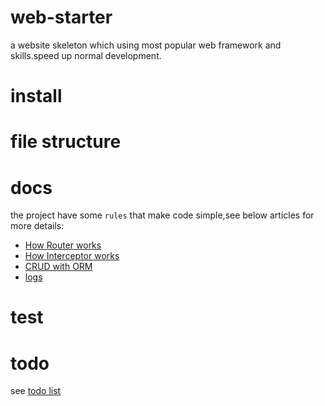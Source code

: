 # web-starter
a website skeleton which using most popular web framework and skills.speed up normal development.



# install


# file structure


# docs
the project have some `rules` that make code simple,see below articles for more details:

- [How Router works](./docs/router.md)
- [How Interceptor works](./docs/interceptor.md)
- [CRUD with ORM](./docs/orm.md)
- [logs](./docs/logs.md)


# test

# todo

see [todo list](./todo.md)